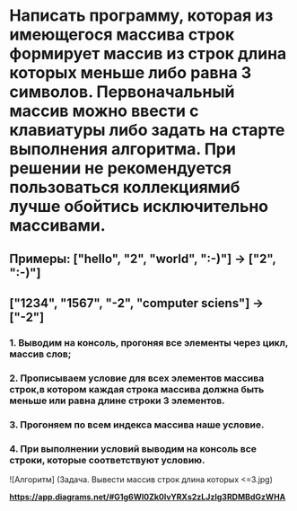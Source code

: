 # Написать программу, которая из имеющегося массива строк формирует массив из строк длина которых меньше либо равна 3 символов. Первоначальный массив можно ввести с клавиатуры либо задать на старте выполнения алгоритма. При решении не рекомендуется пользоваться  коллекциямиб лучше обойтись исключительно массивами.
## Примеры: ["hello", "2", "world", ":-)"] -> ["2", ":-)"]
## ["1234", "1567", "-2", "computer sciens"] -> ["-2"]        

### 1. Выводим на консоль, прогоняя все элементы через цикл, массив слов;
### 2. Прописываем условие для всех элементов массива строк,в котором каждая строка массива должна быть меньше или равна длине строки 3 элементов.
### 3. Прогоняем по всем индекса массива наше условие.
### 4. При выполнении условий выводим на консоль все строки, которые соответствуют условию.

![Алгоритм] (Задача. Вывести массив строк длина которых <=3.jpg)

**https://app.diagrams.net/#G1g6Wl0Zk0lvYRXs2zLJzlg3RDMBdGzWHA**